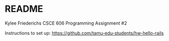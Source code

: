 # README

Kylee Friederichs
CSCE 606
Programming Assignment #2


Instructions to set up: https://github.com/tamu-edu-students/hw-hello-rails